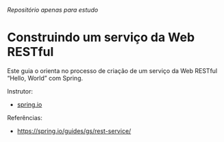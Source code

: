 _Repositório apenas para estudo_

# Construindo um serviço da Web RESTful

Este guia o orienta no processo de criação de um serviço da Web RESTful “Hello, World” com Spring.

Instrutor:

- [spring.io](https://spring.io/guides/)

Referências:

- https://spring.io/guides/gs/rest-service/

